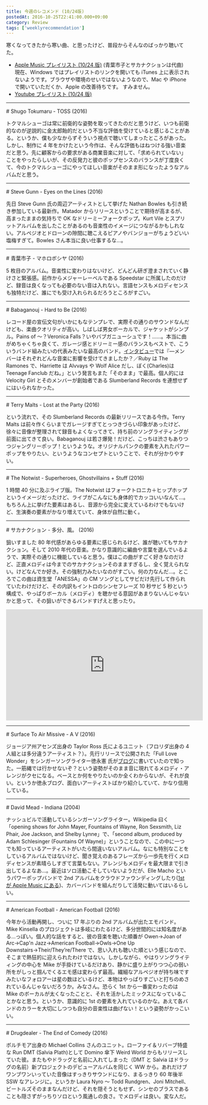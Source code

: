 ```yaml
---
title: 今週のレコメンド (10/24版)
postedAt: 2016-10-25T22:41:00.000+09:00
category: Review
tags: ['weeklyrecommendation']
---
```


寒くなってきたから寒い曲、と思ったけど、普段からそんなのばっかり聴いてた。

- [Apple Music プレイリスト (10/24 版)](https://itunes.apple.com/jp/playlist/jin-zhounorekomendo-10-24ban/idpl.1afd6f1b0bc74feba0786e96bb473ebf) (青葉市子とサカナクションは代曲)  
  現在、Windows ではプレイリストのリンクを開いても iTunes 上に表示されないようです。ブラウザや環境のせいではないようなので、Mac や iPhone で開いていただくか、Apple の改善待ちです。 すみません。[ ](https://itunes.apple.com/jp/playlist/jin-zhounorekomendo-10-24ban/idpl.1afd6f1b0bc74feba0786e96bb473ebf)
- [Youtube プレイリスト (10/24 版)](https://www.youtube.com/playlist?list=PLegnWsUgQaycjynjjVTJaXokEEprAVH5i)

---

\# Shugo Tokumaru - TOSS (2016)

トクマルシューゴは常に前衛的な姿勢を取ってきたのだと思うけど、いつも前衛的なのが逆説的に金太郎飴的だという不当な評価を受けていると感じることがある。というか、僕も少なからずそういう視点で聴いてしまったところがあった。しかし、制作に 4 年をかけたという今作は、そんな評価もはねつける強い音楽だと思う。先に顧客からの要求がある商業音楽に対して、「求められていない」ことをやったらしいが、その反発力と彼のポップセンスのバランスが丁度良くて、今のトクマルシューゴにやってほしい音楽がそのまま形になったようなアルバムだと思う。

---

\# Steve Gunn - Eyes on the Lines (2016)

先日 Steve Gunn 氏の周辺アーティストとして挙げた Nathan Bowles も引き続き参加している最新作。Matador からリリースということで期待が高まるが、高まったままの気持ちで OK なドリーミーフォークポップ。Kurt Vile とスプリットアルバムを出したことがあるのも音楽性のイメージにつながるかもしれない。アルペジオとドローンの隙間に聴こえるピアノやバンジョーがちょうどいい塩梅すぎて。Bowles さん本当に良い仕事するな…。

---

\# 青葉市子 - マホロボシヤ (2016)

5 枚目のアルバム。音楽性に変わりはないけど、どんどん研ぎ澄まされていく静けさと緊張感。前作からメジャーレーベルである Speedstar に所属したのだけど、録音は良くなっても必要のない音は入れない。言語センスもメロディセンスも独特だけど、誰にでも受け入れられるだろうところがすごい。

---

\# Babaganouj - Hard to Be (2016)

レコード屋の宣伝文句がいかにもなテンプレで、実際その通りのサウンドなんだけども、楽曲クオリティが高い。しばしば男女ボーカルで、ジャケットがシンプル。Pains of ～？Veronica Falls？いやバブガニューシュです！……。本当に曲がめちゃくちゃ良くて、ガレージ感とドリーミー感のバランスもベストで、こういうバンド組みたいの代表みたいな最高のバンド。[インタビュー](http://spincoaster.com/interview-babaganouj)では『―メンバーはそれぞれどんな音楽に影響を受けてきましたか？／Ruby は The Ramones で、Harriette は Alvvays や Wolf Alice だし、ぼく(Charles)は Teenage Fanclub だね。」という発言もまた「そのまま」で最高。個人的には Velocity Girl とそのメンバーが創始者である Slumberland Records を連想せずにはいられなかった。

---

\# Terry Malts - Lost at the Party (2016)

という流れで、その Slumberland Records の最新リリースである今作。Terry Malts は前々作くらいまでガレージすぎてとっつきづらい印象があったけど、徐々に音像が整理されて録音もよくなってきて、持ち前のソングライティングが前面に出てきて良い。Babaganouj は若さ爆発！だけど、こっちは渋さもありつつジャングリーポップ！というような。オリジナルパンクの要素を入れたパワーポップをやりたい、というようなコンセプトということで、それが分かりやすい。

---

\# The Notwist - Superheroes, Ghostvillains + Stuff (2016)

1 時間 40 分に及ぶライブ版。The Notwist はフォークトロニカ＋ヒップホップというイメージだったけど、ライブがこんなにも身体的でカッコいいなんて…。もちろん上に挙げた要素はあるし、音源から完全に変えているわけでもないけど、生演奏の要素がかなり増えていて、身体が自然に動く。

---

\# サカナクション - 多分、風。 (2016)

狙いすました 80 年代感があらゆる要素に感じられるけど、誰が聴いてもサカナクション。そして 2010 年代の音楽。かなり意識的に編曲や言葉を選んでいるようで、実際その通りに機能していると思う。僕はこの曲がすごく好きなのだけど、正直メロディは今までのサカナクションそのまますぎるし、全く覚えられない。けどなんでか好き。その強制力みたいなのがすごい。何の力なんだ…。ところでこの曲は資生堂「ANESSA」の CM ソングとしてサビだけ先行して作られていたわけだけど、その内訳もイントロのシンセフレーズ 10 秒サビ 5 秒という構成で、やっぱりボーカル（メロディ）を聴かせる意図があまりないんじゃないかと思って、その狙いができるバンドすげえと思ったり。

<iframe id="youtube_iframe" class="youtube" src="https://www.youtube.com/embed/3cEi3myCcAg?feature=oembed&amp;enablejsapi=1&amp;origin=https://safe.txmblr.com&amp;wmode=opaque" allowfullscreen="" width="540" height="304" frameborder="0"></iframe>

---

\# Surface To Air Missive - A V (2016)

ジョージア州アセンズ出身の Taylor Ross 氏によるユニット（フロリダ出身の 4 人組とは多分違うアーティスト？）。先行リリースで公開された「Full Love Wonder」をシンガーソングライター徳永憲 氏が[ブログ](http://tokunagaken.blogspot.jp/2016/10/blog-post%5F23.html)に書いていたので知った。一筋縄では行かせないぞ？という姿勢がそのまま音に現れてるメロディ・アレンジがクセになる。ベースとか何をやりたいのか全くわからないが、それが良い。というか徳永ブログ、面白いアーティストばかり紹介していて、かなり信用している。

---

\# David Mead - Indiana (2004)

ナッシュビルで活動しているシンガーソングライター。Wikipedia 曰く「opening shows for John Mayer, Fountains of Wayne, Ron Sexsmith, Liz Phair, Joe Jackson, and Shelby Lynne」で、「second album, produced by Adam Schlesinger (Fountains Of Wayne)」ということなので、この中に一つでも知っているアーティストがいたら間違いないアルバム。なにも特別なことをしているアルバムではないけど、聞き覚えのあるフレーズから一歩先を行くメロディセンスが素晴らしすぎて言葉もない。アレンジもメロディを最大限まで引き出してるよなあ…。最近はソロ活動こそしていないようだが、Elle Macho というパワーポップバンドで 2nd アルバムをクラウドファウンディングしたり([1st が Apple Music にある](https://itun.es/jp/NH2QJ))、カバーバンドを組んだりして活発に動いてはいるらしい。

---

\# American Football - American Football (2016)

今年から活動再開し、ついに 17 年ぶりの 2nd アルバムが出たエモバンド。Mike Kinsella のプロジェクトは多岐にわたるけど、多分世間的には知名度がある…っぽい。個人的な話をすると、彼の音楽を聴いた順番が Owen→Joan of Arc→Cap'n Jazz→American Football→Owls→One Up Downstairs→Their/They’re/There で、思い入れも聴いた順という感じなので、そこまで熱狂的に迎えられたわけではない。しかしながら、やはりソングライティングの中心を Mike が手掛けているだけあり、静かに盛り上がりつつ心の弱い所をがしっと掴んでくるエモ感は変わらず最高。繊細なアルペジオが持ち味ですみたいなフォロアーは星の数ほどいるけど、本物はやっぱりすごいと打ちのめされているんじゃないだろうか。みなさん。恐らく 1st から一番変わったのは Mike のボーカルが太くなったことと、それを活かしたミックスになっていることかなと思う。というか、意識的に 1st の要素を入れているのかな。あえて各バンドのカラーを大切にしつつも自分の音楽性は曲げない！という姿勢がかっこいい。

---

\# Drugdealer - The End of Comedy (2016)

ボルチモア出身の Michael Collins さんのユニット。ローファイ＆リバーブ特盛な Run DMT (Salvia Plath)として Domino 傘下 Weird World からもリリースしていた彼。またもやドラッグと名前に入れてしまった（DMT と Salvia はドラッグの名前）新プロジェクトのデビューアルバムを同じく WW から。あれだけブワンブワンいっていた音像はすっきりサウンドになり、まるっきり 60 年後半 SSW なアレンジに。というか Laura Nyro ～ Todd Rundgren、Joni Mitchell、ビートルズそのままなんだけど、それを隠そうともせず、シンセのブラスであることも隠さずがっちりソロという風通しの良さ。でメロディは良い。変な人だ。
